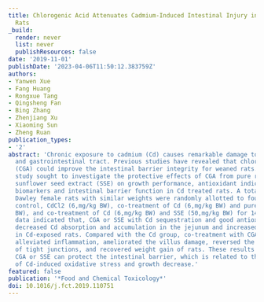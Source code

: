 ```yaml
---
title: Chlorogenic Acid Attenuates Cadmium-Induced Intestinal Injury in Sprague–Dawley
  Rats
_build:
  render: never
  list: never
  publishResources: false
date: '2019-11-01'
publishDate: '2023-04-06T11:50:12.383759Z'
authors:
- Yanwen Xue
- Fang Huang
- Rongxue Tang
- Qingsheng Fan
- Bing Zhang
- Zhenjiang Xu
- Xiaoming Sun
- Zheng Ruan
publication_types:
- '2'
abstract: 'Chronic exposure to cadmium (Cd) causes remarkable damage to the liver
  and gastrointestinal tract. Previous studies have revealed that chlorogenic acid
  (CGA) could improve the intestinal barrier integrity for weaned rats. Hence, this
  study sought to investigate the protective effects of CGA from pure reagent and
  sunflower seed extract (SSE) on growth performance, antioxidant indicators, inflammatory
  biomarkers and intestinal barrier function in Cd treated rats. A total of 32 Sprague–
  Dawley female rats with similar weights were randomly allotted to four treatments:
  control, CdCl2 (6,mg/kg BW), co-treatment of Cd (6,mg/kg BW) and pure CGA (50,mg/kg
  BW), and co-treatment of Cd (6,mg/kg BW) and SSE (50,mg/kg BW) for 14 days. The
  data indicated that, CGA or SSE with Cd sequestration and good antioxidative ability
  decreased Cd absorption and accumulation in the jejunum and increased fecal Cd levels
  in Cd-exposed rats. Compared with the Cd group, co-treatment with CGA or SSE also
  alleviated inflammation, ameliorated the villus damage, reversed the disruption
  of tight junctions, and recovered weight gain of rats. These results suggest that
  CGA or SSE can protect the intestinal barrier, which is related to the alleviation
  of Cd-induced oxidative stress and growth decrease.'
featured: false
publication: '*Food and Chemical Toxicology*'
doi: 10.1016/j.fct.2019.110751
---
```


